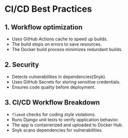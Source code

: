# CI/CD Best Practices

## 1. Workflow optimization
- Uses GitHub Actions cache to speed up builds.
- The build stops on errors to save resources.
- The Docker build process minimizes redundant builds.

## 2. Security
- Detects vulnerabilities in dependencies(Snyk).
- Uses GitHub Secrets for storing sensitive credentials.
- Ensures code quality before deployment.

## 3. CI/CD Workflow Breakdown
- `flake8` checks for coding style violations.
- Runs Django unit tests to verify application behavior.
- The app is containerized and uploaded to Docker Hub.
- Snyk scans dependencies for vulnerabilities.

